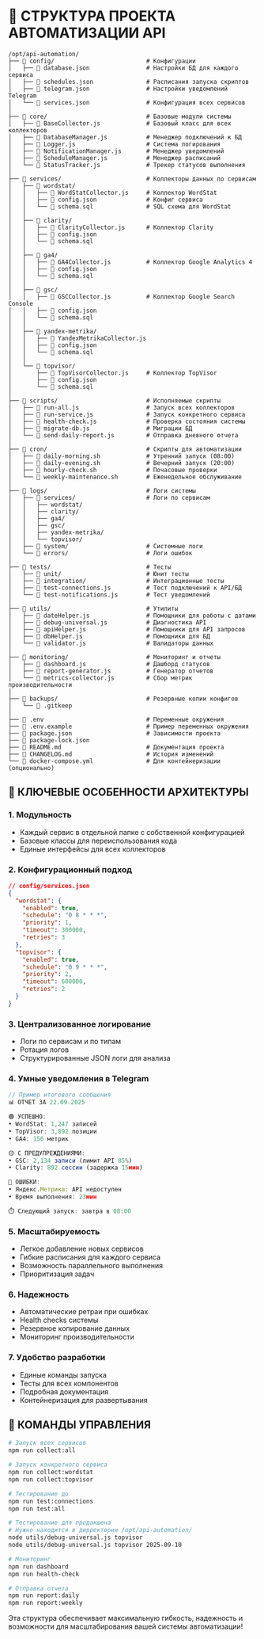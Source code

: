 # 📁 СТРУКТУРА ПРОЕКТА АВТОМАТИЗАЦИИ API

```
/opt/api-automation/
├── 📁 config/                          # Конфигурации
│   ├── 📄 database.json                # Настройки БД для каждого сервиса
│   ├── 📄 schedules.json               # Расписания запуска скриптов
│   ├── 📄 telegram.json                # Настройки уведомлений Telegram
│   └── 📄 services.json                # Конфигурация всех сервисов
│
├── 📁 core/                            # Базовые модули системы
│   ├── 📄 BaseCollector.js             # Базовый класс для всех коллекторов
│   ├── 📄 DatabaseManager.js           # Менеджер подключений к БД
│   ├── 📄 Logger.js                    # Система логирования
│   ├── 📄 NotificationManager.js       # Менеджер уведомлений
│   ├── 📄 ScheduleManager.js           # Менеджер расписаний
│   └── 📄 StatusTracker.js             # Трекер статусов выполнения
│
├── 📁 services/                        # Коллекторы данных по сервисам
│   ├── 📁 wordstat/
│   │   ├── 📄 WordStatCollector.js     # Коллектор WordStat
│   │   ├── 📄 config.json              # Конфиг сервиса
│   │   └── 📄 schema.sql               # SQL схема для WordStat
│   │
│   ├── 📁 clarity/
│   │   ├── 📄 ClarityCollector.js      # Коллектор Clarity
│   │   ├── 📄 config.json
│   │   └── 📄 schema.sql
│   │
│   ├── 📁 ga4/
│   │   ├── 📄 GA4Collector.js          # Коллектор Google Analytics 4
│   │   ├── 📄 config.json
│   │   └── 📄 schema.sql
│   │
│   ├── 📁 gsc/
│   │   ├── 📄 GSCCollector.js          # Коллектор Google Search Console
│   │   ├── 📄 config.json
│   │   └── 📄 schema.sql
│   │
│   ├── 📁 yandex-metrika/
│   │   ├── 📄 YandexMetrikaCollector.js
│   │   ├── 📄 config.json
│   │   └── 📄 schema.sql
│   │
│   └── 📁 topvisor/
│       ├── 📄 TopVisorCollector.js     # Коллектор TopVisor
│       ├── 📄 config.json
│       └── 📄 schema.sql
│
├── 📁 scripts/                         # Исполняемые скрипты
│   ├── 📄 run-all.js                   # Запуск всех коллекторов
│   ├── 📄 run-service.js               # Запуск конкретного сервиса
│   ├── 📄 health-check.js              # Проверка состояния системы
│   ├── 📄 migrate-db.js                # Миграции БД
│   └── 📄 send-daily-report.js         # Отправка дневного отчета
│
├── 📁 cron/                            # Скрипты для автоматизации
│   ├── 📄 daily-morning.sh             # Утренний запуск (08:00)
│   ├── 📄 daily-evening.sh             # Вечерний запуск (20:00)
│   ├── 📄 hourly-check.sh              # Почасовые проверки
│   └── 📄 weekly-maintenance.sh        # Еженедельное обслуживание
│
├── 📁 logs/                            # Логи системы
│   ├── 📁 services/                    # Логи по сервисам
│   │   ├── wordstat/
│   │   ├── clarity/
│   │   ├── ga4/
│   │   ├── gsc/
│   │   ├── yandex-metrika/
│   │   └── topvisor/
│   ├── 📁 system/                      # Системные логи
│   └── 📁 errors/                      # Логи ошибок
│
├── 📁 tests/                           # Тесты
│   ├── 📁 unit/                        # Юнит тесты
│   ├── 📁 integration/                 # Интеграционные тесты
│   ├── 📄 test-connections.js          # Тест подключений к API/БД
│   └── 📄 test-notifications.js        # Тест уведомлений
│
├── 📁 utils/                           # Утилиты
│   ├── 📄 dateHelper.js                # Помощники для работы с датами
│   ├── 📄 debug-universal.js           # Диагностика API 
│   ├── 📄 apiHelper.js                 # Помощники для API запросов
│   ├── 📄 dbHelper.js                  # Помощники для БД
│   └── 📄 validator.js                 # Валидаторы данных
│
├── 📁 monitoring/                      # Мониторинг и отчеты
│   ├── 📄 dashboard.js                 # Дашборд статусов
│   ├── 📄 report-generator.js          # Генератор отчетов
│   └── 📄 metrics-collector.js         # Сбор метрик производительности
│
├── 📁 backups/                         # Резервные копии конфигов
│   └── 📄 .gitkeep
│
├── 📄 .env                             # Переменные окружения
├── 📄 .env.example                     # Пример переменных окружения
├── 📄 package.json                     # Зависимости проекта
├── 📄 package-lock.json
├── 📄 README.md                        # Документация проекта
├── 📄 CHANGELOG.md                     # История изменений
└── 📄 docker-compose.yml               # Для контейнеризации (опционально)
```

## 🔧 КЛЮЧЕВЫЕ ОСОБЕННОСТИ АРХИТЕКТУРЫ

### 1. Модульность
- Каждый сервис в отдельной папке с собственной конфигурацией
- Базовые классы для переиспользования кода
- Единые интерфейсы для всех коллекторов

### 2. Конфигурационный подход
```json
// config/services.json
{
  "wordstat": {
    "enabled": true,
    "schedule": "0 8 * * *",
    "priority": 1,
    "timeout": 300000,
    "retries": 3
  },
  "topvisor": {
    "enabled": true,
    "schedule": "0 9 * * *", 
    "priority": 2,
    "timeout": 600000,
    "retries": 2
  }
}
```

### 3. Централизованное логирование
- Логи по сервисам и по типам
- Ротация логов
- Структурированные JSON логи для анализа

### 4. Умные уведомления в Telegram
```javascript
// Пример итогового сообщения
📊 ОТЧЕТ ЗА 22.09.2025

🟢 УСПЕШНО:
• WordStat: 1,247 записей
• TopVisor: 3,892 позиции  
• GA4: 156 метрик

🟡 С ПРЕДУПРЕЖДЕНИЯМИ:
• GSC: 2,134 записи (лимит API 85%)
• Clarity: 892 сессии (задержка 15мин)

🔴 ОШИБКИ:
• Яндекс.Метрика: API недоступен
• Время выполнения: 23мин

⏱️ Следующий запуск: завтра в 08:00
```

### 5. Масштабируемость
- Легкое добавление новых сервисов
- Гибкие расписания для каждого сервиса
- Возможность параллельного выполнения
- Приоритизация задач

### 6. Надежность
- Автоматические ретраи при ошибках
- Health checks системы
- Резервное копирование данных
- Мониторинг производительности

### 7. Удобство разработки
- Единые команды запуска
- Тесты для всех компонентов
- Подробная документация
- Контейнеризация для развертывания

## 🚀 КОМАНДЫ УПРАВЛЕНИЯ

```bash
# Запуск всех сервисов
npm run collect:all

# Запуск конкретного сервиса
npm run collect:wordstat
npm run collect:topvisor

# Тестирование до 
npm run test:connections
npm run test:all

# Тестирование для продакшена
# Нужно находится в дирректории /opt/api-automation/
node utils/debug-universal.js topvisor
node utils/debug-universal.js topvisor 2025-09-10

# Мониторинг
npm run dashboard
npm run health-check

# Отправка отчета
npm run report:daily
npm run report:weekly
```

Эта структура обеспечивает максимальную гибкость, надежность и возможности для масштабирования вашей системы автоматизации!
